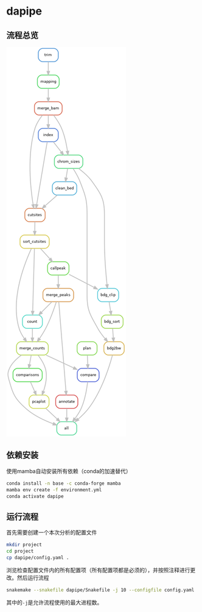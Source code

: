 # dapipe

## 流程总览

![images/rulegraph.png](images/rulegraph.png)

## 依赖安装

使用mamba自动安装所有依赖（conda的加速替代）

```bash
conda install -n base -c conda-forge mamba
mamba env create -f environment.yml
conda activate dapipe
```

## 运行流程

首先需要创建一个本次分析的配置文件

```bash
mkdir project
cd project
cp dapipe/config.yaml .
```

浏览检查配置文件内的所有配置项（所有配置项都是必须的），并按照注释进行更改。然后运行流程

```bash
snakemake --snakefile dapipe/Snakefile -j 10 --configfile config.yaml
```

其中的`-j`是允许流程使用的最大进程数。
